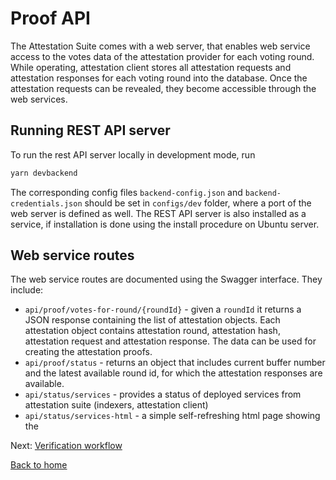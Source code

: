 # Proof API

The Attestation Suite comes with a web server, that enables web service access to the votes data of the attestation provider for each voting round. While operating, attestation client stores all attestation requests and attestation responses for each voting round into the database. Once the attestation requests can be revealed, they become accessible through the web services.

## Running REST API server

To run the rest API server locally in development mode, run

```bash
yarn devbackend
```

The corresponding config files `backend-config.json` and `backend-credentials.json` should be set in `configs/dev` folder, where a port of the web server is defined as well. The REST API server is also installed as a service, if installation is done using the install procedure on Ubuntu server.

## Web service routes

The web service routes are documented using the Swagger interface. They include:

- `api/proof/votes-for-round/{roundId}` - given a `roundId` it returns a JSON response containing the list of attestation objects. Each attestation object contains attestation round, attestation hash, attestation request and attestation response. The data can be used for creating the attestation proofs.
- `api/proof/status` - returns an object that includes current buffer number and the latest available round id, for which the attestation responses are available. 
- `api/status/services` - provides a status of deployed services from attestation suite (indexers, attestation client)
- `api/status/services-html` - a simple self-refreshing html page showing the 

Next: [Verification workflow](./verification-workflow.md)

[Back to home](../README.md)

